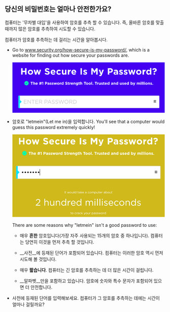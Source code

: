 ## 당신의 비밀번호는 얼마나 안전한가요?

컴퓨터는 '무차별 대입'을 사용하여 암호를 추측 할 수 있습니다. 즉, 올바른 암호를 맞출 때까지 많은 암호를 추측하여 시도할 수 있습니다.

컴퓨터가 암호를 추측하는 데 걸리는 시간을 알아봅시다.



+ Go to <a href="https://www.security.org/how-secure-is-my-password/" target="_blank">www.security.org/how-secure-is-my-password/</a>, which is a website for finding out how secure your passwords are.

    ![스크린샷](images/passwords-secure.png)

+ 암호로 "letmein"(Let me in)을 입력합니다. You'll see that a computer would guess this password extremely quickly!

    ![스크린샷](images/passwords-letmein.png)

    There are some reasons why "letmein" isn't a good password to use:

    + 매우 __흔한__ 암호입니다(가장 자주 사용되는 15개의 암호 중 하나입니다). 컴퓨터는 당연히 이것을 먼저 추측 할 것입니다.

    + __사전__에 등재된 단어가 포함되어 있습니다. 컴퓨터는 이러한 암호 역시 먼저 시도해 볼 것입니다.

    + 매우 __짧습니다__. 컴퓨터는 긴 암호를 추측하는 데 더 많은 시간이 걸립니다.

    + __알파벳__만을 포함하고 있습니다. 암호에 숫자와 특수 문자가 포함되어 있으면 더 안전합니다.

+ 사전에 등재된 단어를 입력해보세요. 컴퓨터가 그 암호를 추측하는 데에는 시간이 얼마나 걸릴까요? 

